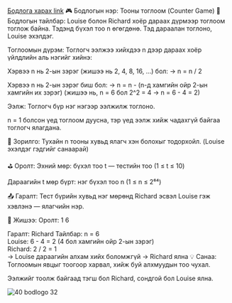 <a href="https://www.hackerrank.com/challenges/counter-game/problem?isFullScreen=true">Бодлога харах link</a>
🎮 Бодлогын нэр: Тооны тоглоом (Counter Game)
📘 Бодлогын тайлбар:
Louise болон Richard хоёр дараах дүрмээр тоглоом тоглож байна. Тэдэнд бүхэл тоо n өгөгдөнө. Тэд дараалан тоглоно, Louise эхэлдэг.

Тоглоомын дүрэм:
Тоглогч ээлжээ хийхдээ n дээр дараах хоёр үйлдлийн аль нэгийг хийнэ:

Хэрвээ n нь 2-ын зэрэг (жишээ нь 2, 4, 8, 16, ...) бол:
→ n = n / 2

Хэрвээ n нь 2-ын зэрэг биш бол:
→ n = n - (n-д хамгийн ойр 2-ын хамгийн их зэрэг)
(жишээ нь, n = 6 бол 2^2 = 4 → n = 6 - 4 = 2)

Ээлж:
Тоглогч бүр нэг нэгээр ээлжилж тоглоно.

n = 1 болсон үед тоглоом дуусна, тэр үед ээлж хийж чадахгүй байгаа тоглогч ялагдана.

🎯 Зорилго:
Тухайн n тооны хувьд ялагч хэн болохыг тодорхойл. (Louise эхэлдэг гэдгийг санаарай)

⛳ Оролт:
Эхний мөр: бүхэл тоо t — тестийн тоо (1 ≤ t ≤ 10)

Дараагийн t мөр бүрт: нэг бүхэл тоо n (1 ≤ n ≤ 2⁶⁴)

📤 Гаралт:
Тест бүрийн хувьд нэг мөрөнд Richard эсвэл Louise гэж хэвлэнэ — ялагчийн нэр.

🧠 Жишээ:
Оролт:
1
6

Гаралт:
Richard
Тайлбар:
n = 6  
Louise: 6 - 4 = 2 (4 бол хамгийн ойр 2-ын зэрэг)  
Richard: 2 / 2 = 1  
→ Louise дараагийн алхам хийх боломжгүй → Richard ялна
💡 Санаа:
Тоглоомын явцыг тоогоор харвал, хийж буй алхмуудын тоо чухал.

Ээлжийг тоолж байгаад тэгш бол Richard, сондгой бол Louise ялна.


![40 bodlogo 32](https://github.com/user-attachments/assets/bd58d7c1-f39a-4038-980d-ef92c6f5df6d)
